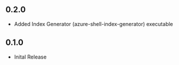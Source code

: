 ## 0.2.0
* Added Index Generator (azure-shell-index-generator) executable

## 0.1.0

* Inital Release
